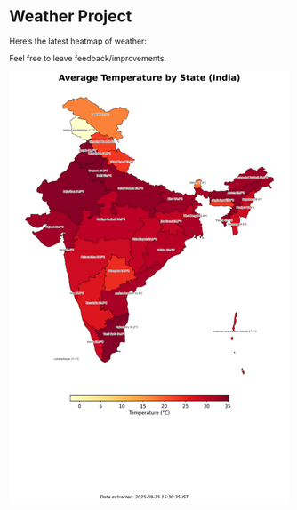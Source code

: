 # Weather Project

Here’s the latest heatmap of weather:

Feel free to leave feedback/improvements.

![India Heatmap](docs/assets/india_heatmap.png?v=D512C6)
